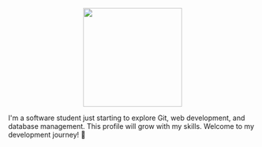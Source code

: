 <p align="center">
  <img src="https://github.com/user-attachments/assets/1c859492-3608-4f56-ae51-617299fddee0" width="200"/>
</p>
I'm a software student just starting to explore Git, web development, and database management. 
This profile will grow with my skills. Welcome to my development journey! 🚀



